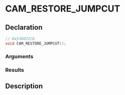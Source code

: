 # CAM_RESTORE_JUMPCUT

## Declaration
```cpp
// 0x538021CD
void CAM_RESTORE_JUMPCUT();
```

### Arguments

### Results

## Description
